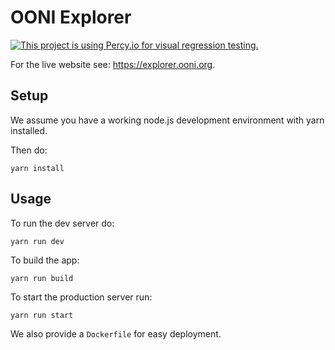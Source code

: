 # OONI Explorer
[![This project is using Percy.io for visual regression testing.](https://percy.io/static/images/percy-badge.svg)](https://percy.io/407b7763/ooni-explorer)


For the live website see: https://explorer.ooni.org.

## Setup

We assume you have a working node.js development environment with yarn installed.

Then do:

```
yarn install
```

## Usage

To run the dev server do:

```
yarn run dev
```

To build the app:

```
yarn run build
```

To start the production server run:

```
yarn run start
```

We also provide a `Dockerfile` for easy deployment.
